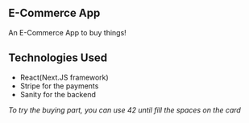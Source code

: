 ## E-Commerce App

An E-Commerce App to buy things!

## Technologies Used
* React(Next.JS framework)
* Stripe for the payments
* Sanity for the backend

*To try the buying part, you can use 42 until fill the spaces on the card*
